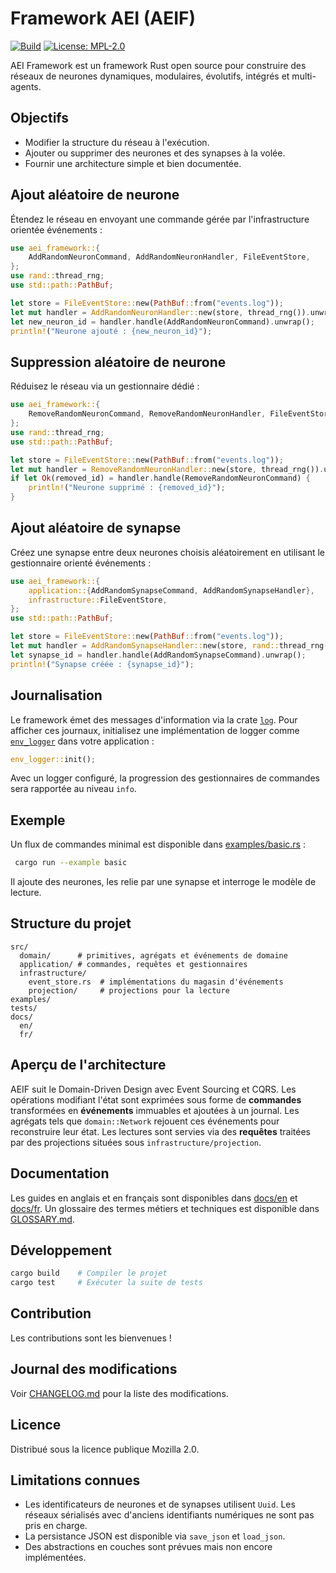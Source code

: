 # Framework AEI (AEIF)

[![Build](https://img.shields.io/badge/build-passing-brightgreen)](https://github.com/owner/aei-framework/actions)
[![License: MPL-2.0](https://img.shields.io/badge/license-MPL%202.0-blue)](LICENSE)

AEI Framework est un framework Rust open source pour construire des réseaux de neurones dynamiques, modulaires, évolutifs, intégrés et multi-agents.

## Objectifs

- Modifier la structure du réseau à l'exécution.
- Ajouter ou supprimer des neurones et des synapses à la volée.
- Fournir une architecture simple et bien documentée.

## Ajout aléatoire de neurone

Étendez le réseau en envoyant une commande gérée par l'infrastructure orientée événements :

```rust
use aei_framework::{
    AddRandomNeuronCommand, AddRandomNeuronHandler, FileEventStore,
};
use rand::thread_rng;
use std::path::PathBuf;

let store = FileEventStore::new(PathBuf::from("events.log"));
let mut handler = AddRandomNeuronHandler::new(store, thread_rng()).unwrap();
let new_neuron_id = handler.handle(AddRandomNeuronCommand).unwrap();
println!("Neurone ajouté : {new_neuron_id}");
```

## Suppression aléatoire de neurone

Réduisez le réseau via un gestionnaire dédié :

```rust
use aei_framework::{
    RemoveRandomNeuronCommand, RemoveRandomNeuronHandler, FileEventStore,
};
use rand::thread_rng;
use std::path::PathBuf;

let store = FileEventStore::new(PathBuf::from("events.log"));
let mut handler = RemoveRandomNeuronHandler::new(store, thread_rng()).unwrap();
if let Ok(removed_id) = handler.handle(RemoveRandomNeuronCommand) {
    println!("Neurone supprimé : {removed_id}");
}
```

## Ajout aléatoire de synapse

Créez une synapse entre deux neurones choisis aléatoirement en utilisant le gestionnaire orienté événements :

```rust
use aei_framework::{
    application::{AddRandomSynapseCommand, AddRandomSynapseHandler},
    infrastructure::FileEventStore,
};
use std::path::PathBuf;

let store = FileEventStore::new(PathBuf::from("events.log"));
let mut handler = AddRandomSynapseHandler::new(store, rand::thread_rng()).unwrap();
let synapse_id = handler.handle(AddRandomSynapseCommand).unwrap();
println!("Synapse créée : {synapse_id}");
```

## Journalisation

Le framework émet des messages d'information via la crate [`log`](https://docs.rs/log). Pour afficher ces journaux, initialisez une implémentation de logger comme [`env_logger`](https://docs.rs/env_logger) dans votre application :

```rust
env_logger::init();
```

Avec un logger configuré, la progression des gestionnaires de commandes sera rapportée au niveau `info`.

## Exemple

Un flux de commandes minimal est disponible dans [examples/basic.rs](../../examples/basic.rs) :

```bash
 cargo run --example basic
```

Il ajoute des neurones, les relie par une synapse et interroge le modèle de lecture.

## Structure du projet

```
src/
  domain/      # primitives, agrégats et événements de domaine
  application/ # commandes, requêtes et gestionnaires
  infrastructure/
    event_store.rs  # implémentations du magasin d'événements
    projection/     # projections pour la lecture
examples/
tests/
docs/
  en/
  fr/
```

## Aperçu de l'architecture

AEIF suit le Domain-Driven Design avec Event Sourcing et CQRS. Les opérations modifiant l'état sont exprimées sous forme de **commandes** transformées en **événements** immuables et ajoutées à un journal. Les agrégats tels que `domain::Network` rejouent ces événements pour reconstruire leur état. Les lectures sont servies via des **requêtes** traitées par des projections situées sous `infrastructure/projection`.

## Documentation

Les guides en anglais et en français sont disponibles dans [docs/en](docs/en/README.md) et [docs/fr](docs/fr/README.md).
Un glossaire des termes métiers et techniques est disponible dans [GLOSSARY.md](GLOSSARY.md).

## Développement

```bash
cargo build    # Compiler le projet
cargo test     # Exécuter la suite de tests
```

## Contribution

Les contributions sont les bienvenues !

## Journal des modifications

Voir [CHANGELOG.md](CHANGELOG.md) pour la liste des modifications.

## Licence

Distribué sous la licence publique Mozilla 2.0.

## Limitations connues

- Les identificateurs de neurones et de synapses utilisent `Uuid`. Les réseaux sérialisés avec d'anciens identifiants numériques ne sont pas pris en charge.
- La persistance JSON est disponible via `save_json` et `load_json`.
- Des abstractions en couches sont prévues mais non encore implémentées.

